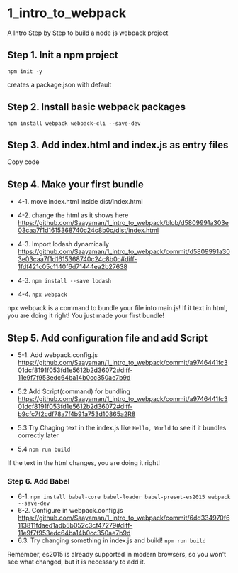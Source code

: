 # 1_intro_to_webpack
A Intro Step by Step to build a node js webpack project


## Step 1. Init a npm project

```
npm init -y
```

creates a package.json with default

## Step 2. Install basic webpack packages

```
npm install webpack webpack-cli --save-dev
```

## Step 3. Add index.html and index.js as entry files

Copy code

## Step 4. Make your first bundle

- 4-1. move index.html inside dist/index.html
- 4-2. change the html as it shows here https://github.com/Saayaman/1_intro_to_webpack/blob/d5809991a303e03caa7f1d1615368740c24c8b0c/dist/index.html
- 4-3. Import lodash dynamically
https://github.com/Saayaman/1_intro_to_webpack/commit/d5809991a303e03caa7f1d1615368740c24c8b0c#diff-1fdf421c05c1140f6d71444ea2b27638

- 4-3. ```npm install --save lodash```
- 4-4. ```npx webpack```
  
 npx webpack is a command to bundle your file into main.js!
 If it text in html, you are doing it right! You just made your first bundle!
 
 
## Step 5. Add configuration file and add Script

- 5-1. Add webpack.config.js
https://github.com/Saayaman/1_intro_to_webpack/commit/a9746441fc301dcf8191f053fd1e5612b2d36072#diff-11e9f7f953edc64ba14b0cc350ae7b9d

- 5.2 Add Script(command) for bundling
https://github.com/Saayaman/1_intro_to_webpack/commit/a9746441fc301dcf8191f053fd1e5612b2d36072#diff-b9cfc7f2cdf78a7f4b91a753d10865a2R8

- 5.3 Try Chaging text in the index.js like ```Hello, World``` to see if it bundles correctly later
- 5.4 ```npm run build```

If the text in the html changes, you are doing it right!

### Step 6. Add Babel

- 6-1. ```npm install babel-core babel-loader babel-preset-es2015 webpack --save-dev```
- 6-2. Configure in webpack.config.js https://github.com/Saayaman/1_intro_to_webpack/commit/6dd334970f6113811fdaed1adb5b052c3cf47279#diff-11e9f7f953edc64ba14b0cc350ae7b9d
- 6.3. Try changing something in index.js and build!
```npm run build```

Remember, es2015 is already supported in modern browsers, so you won't see what changed, but it is necessary to add it.



